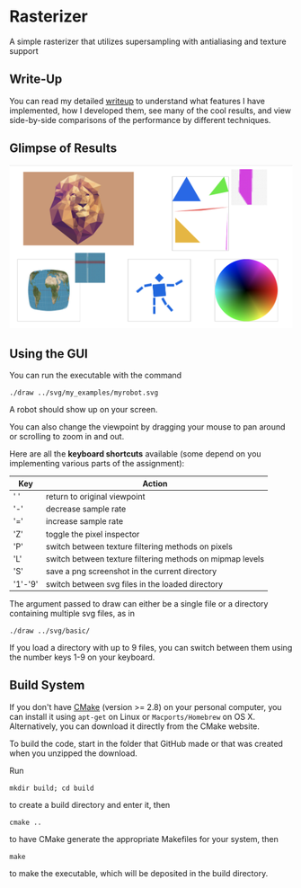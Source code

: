 # Rasterizer
A simple rasterizer that utilizes supersampling with antialiasing and texture support

## Write-Up
You can read my detailed [writeup](https://michael-tu.github.io/Rasterizer/) to understand what features I have implemented, how I developed them, see many of the cool results, and view side-by-side comparisons of the performance by different techniques.

## Glimpse of Results

![Demo](docs/assets/img/demo.png)

## Using the GUI

You can run the executable with the command

```
./draw ../svg/my_examples/myrobot.svg
```

A robot should show up on your screen.

You can also change the viewpoint by dragging your mouse to pan around or scrolling to zoom in and out. 

Here are all the **keyboard shortcuts** available (some depend on you implementing various parts of the assignment):

Key     | Action
------  | -------
' '     | return to original viewpoint
'-'     | decrease sample rate
'='     | increase sample rate
'Z'     | toggle the pixel inspector
'P'     | switch between texture filtering methods on pixels
'L'     | switch between texture filtering methods on mipmap levels
'S'     | save a png screenshot in the current directory
'1'-'9' | switch between svg files in the loaded directory

The argument passed to draw can either be a single file or a directory containing multiple svg files, as in

```
./draw ../svg/basic/
```

If you load a directory with up to 9 files, you can switch between them using the number keys 1-9 on your keyboard.

## Build System

If you don't have [CMake](https://cmake.org) (version >= 2.8) on your personal computer, you can install it using `apt-get` on Linux or `Macports/Homebrew` on OS X. Alternatively, you can download it directly from the CMake website.

To build the code, start in the folder that GitHub made or that was created when you unzipped the download. 

Run
```
mkdir build; cd build
```

to create a build directory and enter it, then

```
cmake ..
```

to have CMake generate the appropriate Makefiles for your system, then

```
make 
```

to make the executable, which will be deposited in the build directory.

